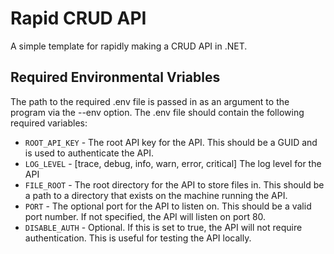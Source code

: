 # Rapid CRUD API
A simple template for rapidly making a CRUD API in .NET.

## Required Environmental Vriables
The path to the required .env file is passed in as an argument to the program via the --env option. The .env file should contain the following required variables:
- `ROOT_API_KEY` - The root API key for the API. This should be a GUID and is used to authenticate the API.
- `LOG_LEVEL` - [trace, debug, info, warn, error, critical] The log level for the API
- `FILE_ROOT` - The root directory for the API to store files in. This should be a path to a directory that exists on the machine running the API.
- `PORT` - The optional port for the API to listen on. This should be a valid port number. If not specified, the API will listen on port 80.
- `DISABLE_AUTH` - Optional. If this is set to true, the API will not require authentication. This is useful for testing the API locally.